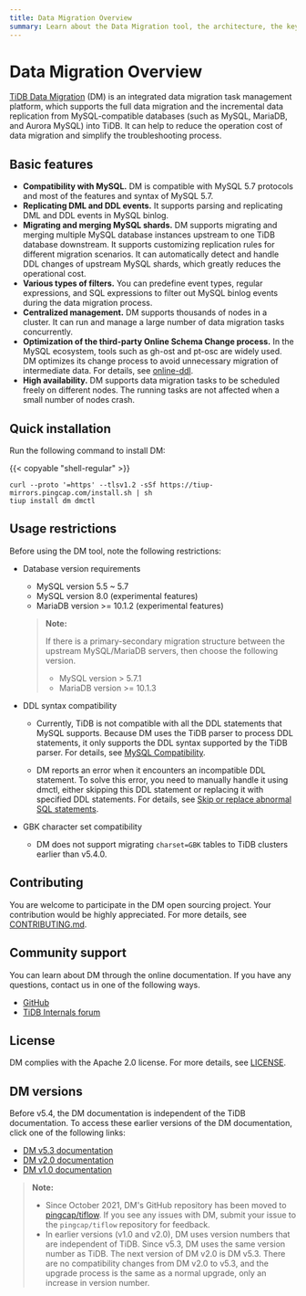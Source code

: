 ```yaml
---
title: Data Migration Overview
summary: Learn about the Data Migration tool, the architecture, the key components, and features.
---
```


<!-- markdownlint-disable MD007 -->

# Data Migration Overview

<!--
![star](https://img.shields.io/github/stars/pingcap/tiflow?style=for-the-badge&logo=github) ![license](https://img.shields.io/github/license/pingcap/tiflow?style=for-the-badge) ![forks](https://img.shields.io/github/forks/pingcap/tiflow?style=for-the-badge)
-->

[TiDB Data Migration](https://github.com/pingcap/dm) (DM) is an integrated data migration task management platform, which supports the full data migration and the incremental data replication from MySQL-compatible databases (such as MySQL, MariaDB, and Aurora MySQL) into TiDB. It can help to reduce the operation cost of data migration and simplify the troubleshooting process.

## Basic features

- **Compatibility with MySQL.** DM is compatible with MySQL 5.7 protocols and most of the features and syntax of MySQL 5.7.
- **Replicating DML and DDL events.** It supports parsing and replicating DML and DDL events in MySQL binlog.
- **Migrating and merging MySQL shards.** DM supports migrating and merging multiple MySQL database instances upstream to one TiDB database downstream. It supports customizing replication rules for different migration scenarios. It can automatically detect and handle DDL changes of upstream MySQL shards, which greatly reduces the operational cost.
- **Various types of filters.** You can predefine event types, regular expressions, and SQL expressions to filter out MySQL binlog events during the data migration process.
- **Centralized management.** DM supports thousands of nodes in a cluster. It can run and manage a large number of data migration tasks concurrently.
- **Optimization of the third-party Online Schema Change process.** In the MySQL ecosystem, tools such as gh-ost and pt-osc are widely used. DM optimizes its change process to avoid unnecessary migration of intermediate data. For details, see [online-ddl](/dm/dm-key-features.md#online-ddl-tools).
- **High availability.** DM supports data migration tasks to be scheduled freely on different nodes. The running tasks are not affected when a small number of nodes crash.

## Quick installation

Run the following command to install DM:

{{< copyable "shell-regular" >}}

```shell
curl --proto '=https' --tlsv1.2 -sSf https://tiup-mirrors.pingcap.com/install.sh | sh
tiup install dm dmctl
```

## Usage restrictions

Before using the DM tool, note the following restrictions:

+ Database version requirements

    - MySQL version 5.5 ~ 5.7
    - MySQL version 8.0 (experimental features)
    - MariaDB version >= 10.1.2 (experimental features)

    > **Note:**
    >
    > If there is a primary-secondary migration structure between the upstream MySQL/MariaDB servers, then choose the following version.
    >
    > - MySQL version > 5.7.1
    > - MariaDB version >= 10.1.3

+ DDL syntax compatibility

    - Currently, TiDB is not compatible with all the DDL statements that MySQL supports. Because DM uses the TiDB parser to process DDL statements, it only supports the DDL syntax supported by the TiDB parser. For details, see [MySQL Compatibility](/mysql-compatibility.md#ddl).

    - DM reports an error when it encounters an incompatible DDL statement. To solve this error, you need to manually handle it using dmctl, either skipping this DDL statement or replacing it with specified DDL statements. For details, see [Skip or replace abnormal SQL statements](/dm/dm-faq.md#how-to-handle-incompatible-ddl-statements).

+ GBK character set compatibility

    - DM does not support migrating `charset=GBK` tables to TiDB clusters earlier than v5.4.0.

## Contributing

You are welcome to participate in the DM open sourcing project. Your contribution would be highly appreciated. For more details, see [CONTRIBUTING.md](https://github.com/pingcap/tiflow/blob/master/dm/CONTRIBUTING.md).

## Community support

You can learn about DM through the online documentation. If you have any questions, contact us in one of the following ways.

- [GitHub](https://github.com/pingcap/tiflow/tree/master/dm)
- [TiDB Internals forum](https://internals.tidb.io/)

## License

DM complies with the Apache 2.0 license. For more details, see [LICENSE](https://github.com/pingcap/tiflow/blob/master/dm/LICENSE).

## DM versions

Before v5.4, the DM documentation is independent of the TiDB documentation. To access these earlier versions of the DM documentation, click one of the following links:

- [DM v5.3 documentation](https://docs.pingcap.com/tidb-data-migration/v5.3)
- [DM v2.0 documentation](https://docs.pingcap.com/tidb-data-migration/v2.0/)
- [DM v1.0 documentation](https://docs.pingcap.com/tidb-data-migration/v1.0/) 

> **Note:**
>
> - Since October 2021, DM's GitHub repository has been moved to [pingcap/tiflow](https://github.com/pingcap/tiflow/tree/master/dm). If you see any issues with DM, submit your issue to the `pingcap/tiflow` repository for feedback.
> - In earlier versions (v1.0 and v2.0), DM uses version numbers that are independent of TiDB. Since v5.3, DM uses the same version number as TiDB. The next version of DM v2.0 is DM v5.3. There are no compatibility changes from DM v2.0 to v5.3, and the upgrade process is the same as a normal upgrade, only an increase in version number.